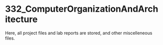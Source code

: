 # 332_ComputerOrganizationAndArchitecture
 Here, all project files and lab reports are stored, and other miscelleneous files.
